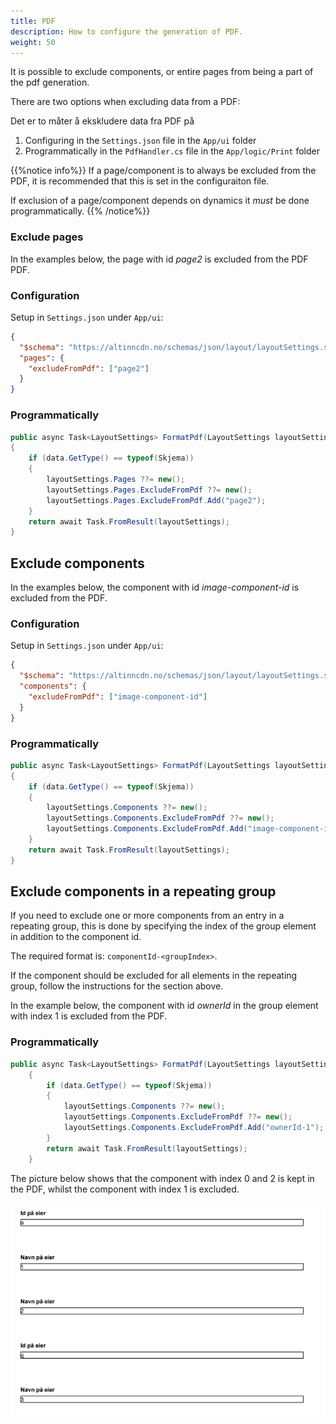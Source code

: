 ```yaml
---
title: PDF
description: How to configure the generation of PDF.
weight: 50
---
```


It is possible to exclude components, or entire pages from being a part of the pdf generation. 

There are two options when excluding data from a PDF: 

Det er to måter å ekskludere data fra PDF på

1. Configuring in the `Settings.json` file in the `App/ui` folder
2. Programmatically in the `PdfHandler.cs` file in the `App/logic/Print` folder

{{%notice info%}}
If a page/component is to always be excluded from the PDF, it is recommended that this is
set in the configuraiton file.

If exclusion of a page/component depends on dynamics it _must_ be done programmatically.
{{% /notice%}}



### Exclude pages

In the examples below, the page with id _page2_ is excluded from the PDF PDF.

### Configuration

Setup in `Settings.json` under `App/ui`:

```json {linenos=false,hl_lines=["3-5"]}
{
  "$schema": "https://altinncdn.no/schemas/json/layout/layoutSettings.schema.v1.json",
  "pages": {
    "excludeFromPdf": ["page2"]
  }
}
```

### Programmatically

```cs
public async Task<LayoutSettings> FormatPdf(LayoutSettings layoutSettings, object data)
{
    if (data.GetType() == typeof(Skjema))
    {
        layoutSettings.Pages ??= new();
        layoutSettings.Pages.ExcludeFromPdf ??= new();
        layoutSettings.Pages.ExcludeFromPdf.Add("page2");
    }
    return await Task.FromResult(layoutSettings);
}
```

## Exclude components


In the examples below, the component with id _image-component-id_ is excluded from the PDF.

### Configuration

Setup in `Settings.json` under `App/ui`:

```json {linenos=false,hl_lines=["3-5"]}
{
  "$schema": "https://altinncdn.no/schemas/json/layout/layoutSettings.schema.v1.json",
  "components": {
    "excludeFromPdf": ["image-component-id"]
  }
}
```

### Programmatically

```cs
public async Task<LayoutSettings> FormatPdf(LayoutSettings layoutSettings, object data)
{
    if (data.GetType() == typeof(Skjema))
    {
        layoutSettings.Components ??= new();
        layoutSettings.Components.ExcludeFromPdf ??= new();
        layoutSettings.Components.ExcludeFromPdf.Add("image-component-id");
    }
    return await Task.FromResult(layoutSettings);
}
```

## Exclude components in a repeating group

If you need to exclude one or more components from an entry in a repeating group, 
this is done by specifying the index of the group element in addition to the component id. 

The required format is: `componentId-<groupIndex>`.

If the component should be excluded for all elements in the repeating group, follow the instructions for the
section above.

In the example below, the component with id _ownerId_ in the group element with index 1 is excluded from the PDF.

### Programmatically

```cs
public async Task<LayoutSettings> FormatPdf(LayoutSettings layoutSettings, object data)
    {
        if (data.GetType() == typeof(Skjema))
        {
            layoutSettings.Components ??= new();
            layoutSettings.Components.ExcludeFromPdf ??= new();
            layoutSettings.Components.ExcludeFromPdf.Add("ownerId-1");
        }
        return await Task.FromResult(layoutSettings);
    }
```

The picture below shows that the component with index 0 and 2 is kept in the PDF, 
whilst the component with index 1 is excluded. 

!["Eksempel ekskludering av komponent i repeterende gruppe"](exclude-componen-rep-group.png "Eksempel ekskludering av komponent i repeterende gruppe")
